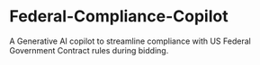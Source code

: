 # Federal-Compliance-Copilot
A Generative AI copilot to streamline compliance with US Federal Government Contract rules during bidding.
